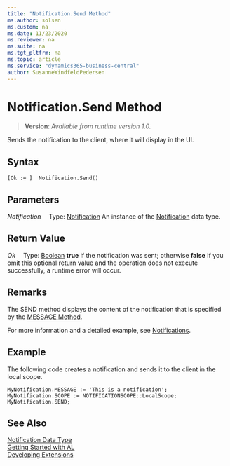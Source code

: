 ```yaml
---
title: "Notification.Send Method"
ms.author: solsen
ms.custom: na
ms.date: 11/23/2020
ms.reviewer: na
ms.suite: na
ms.tgt_pltfrm: na
ms.topic: article
ms.service: "dynamics365-business-central"
author: SusanneWindfeldPedersen
---
```

[//]: # (START>DO_NOT_EDIT)
[//]: # (IMPORTANT:Do not edit any of the content between here and the END>DO_NOT_EDIT.)
[//]: # (Any modifications should be made in the .xml files in the ModernDev repo.)
# Notification.Send Method
> **Version**: _Available from runtime version 1.0._

Sends the notification to the client, where it will display in the UI.


## Syntax
```
[Ok := ]  Notification.Send()
```

## Parameters
*Notification*
&emsp;Type: [Notification](notification-data-type.md)
An instance of the [Notification](notification-data-type.md) data type.

## Return Value
*Ok*
&emsp;Type: [Boolean](../boolean/boolean-data-type.md)
**true** if the notification was sent; otherwise **false** If you omit this optional return value and the operation does not execute successfully, a runtime error will occur.  


[//]: # (IMPORTANT: END>DO_NOT_EDIT)

## Remarks
The SEND method displays the content of the notification that is specified by the [MESSAGE Method](../../methods-auto/notification/notification-message-method.md).

For more information and a detailed example, see [Notifications](../../devenv-notifications-developing.md).

##  Example
The following code creates a notification and sends it to the client in the local scope.
```
MyNotification.MESSAGE := 'This is a notification';
MyNotification.SCOPE := NOTIFICATIONSCOPE::LocalScope;
MyNotification.SEND;
```

## See Also
[Notification Data Type](notification-data-type.md)  
[Getting Started with AL](../../devenv-get-started.md)  
[Developing Extensions](../../devenv-dev-overview.md)